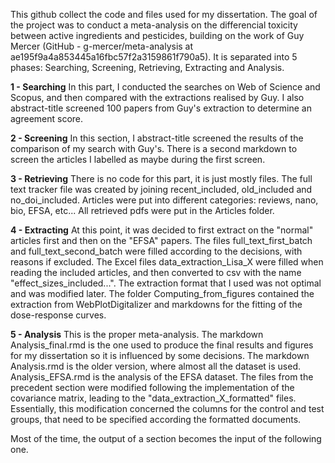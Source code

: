 This github collect the code and files used for my dissertation.
The goal of the project was to conduct a meta-analysis on the differencial toxicity between active ingredients and pesticides, building on the work of Guy Mercer (GitHub - g-mercer/meta-analysis at ae195f9a4a853445a16fbc57f2a3159861f790a5).
It is separated into 5 phases: Searching, Screening, Retrieving, Extracting and Analysis. 

**1 - Searching**
In this part, I conducted the searches on Web of Science and Scopus, and then compared with the extractions realised by Guy.
I also abstract-title screened 100 papers from Guy's extraction to determine an agreement score. 

**2 - Screening**
In this section, I abstract-title screened the results of the comparison of my search with Guy's.
There is a second markdown to screen the articles I labelled as maybe during the first screen.

**3 - Retrieving**
There is no code for this part, it is just mostly files. 
The full text tracker file was created by joining recent_included, old_included and no_doi_included.
Articles were put into different categories: reviews, nano, bio, EFSA, etc...
All retrieved pdfs were put in the Articles folder.

**4 - Extracting**
At this point, it was decided to first extract on the "normal" articles first and then on the "EFSA" papers. 
The files full_text_first_batch and full_text_second_batch were filled according to the decisions, with reasons if excluded. 
The Excel files data_extraction_Lisa_X were filled when reading the included articles, and then converted to csv with the name "effect_sizes_included...".
The extraction format that I used was not optimal and was modified later. 
The folder Computing_from_figures contained the extraction from WebPlotDigitalizer and markdowns for the fitting of the dose-response curves. 

**5 - Analysis**
This is the proper meta-analysis. The markdown Analysis_final.rmd is the one used to produce the final results and figures for my dissertation so it is influenced by some decisions. 
The markdown Analysis.rmd is the older version, where almost all the dataset is used. Analysis_EFSA.rmd is the analysis of the EFSA dataset.
The files from the precedent section were modified following the implementation of the covariance matrix, leading to the "data_extraction_X_formatted" files. 
Essentially, this modification concerned the columns for the control and test groups, that need to be specified according the formatted documents. 

Most of the time, the output of a section becomes the input of the following one. 

